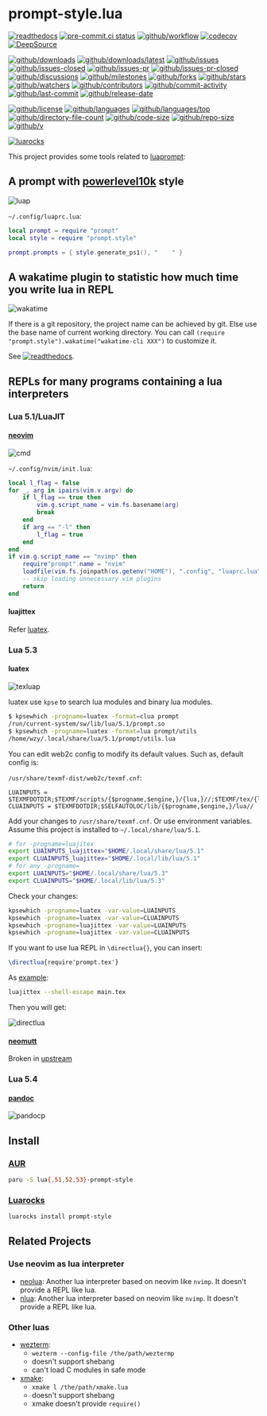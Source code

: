 # prompt-style.lua

[![readthedocs](https://shields.io/readthedocs/prompt-style-lua)](https://prompt-style-lua.readthedocs.io)
[![pre-commit.ci status](https://results.pre-commit.ci/badge/github/wakatime/prompt-style.lua/main.svg)](https://results.pre-commit.ci/latest/github/wakatime/prompt-style.lua/main)
[![github/workflow](https://github.com/wakatime/prompt-style.lua/actions/workflows/main.yml/badge.svg)](https://github.com/wakatime/prompt-style.lua/actions)
[![codecov](https://codecov.io/gh/wakatime/prompt-style.lua/branch/main/graph/badge.svg)](https://codecov.io/gh/wakatime/prompt-style.lua)
[![DeepSource](https://deepsource.io/gh/wakatime/prompt-style.lua.svg/?show_trend=true)](https://deepsource.io/gh/wakatime/prompt-style.lua)

[![github/downloads](https://shields.io/github/downloads/wakatime/prompt-style.lua/total)](https://github.com/wakatime/prompt-style.lua/releases)
[![github/downloads/latest](https://shields.io/github/downloads/wakatime/prompt-style.lua/latest/total)](https://github.com/wakatime/prompt-style.lua/releases/latest)
[![github/issues](https://shields.io/github/issues/wakatime/prompt-style.lua)](https://github.com/wakatime/prompt-style.lua/issues)
[![github/issues-closed](https://shields.io/github/issues-closed/wakatime/prompt-style.lua)](https://github.com/wakatime/prompt-style.lua/issues?q=is%3Aissue+is%3Aclosed)
[![github/issues-pr](https://shields.io/github/issues-pr/wakatime/prompt-style.lua)](https://github.com/wakatime/prompt-style.lua/pulls)
[![github/issues-pr-closed](https://shields.io/github/issues-pr-closed/wakatime/prompt-style.lua)](https://github.com/wakatime/prompt-style.lua/pulls?q=is%3Apr+is%3Aclosed)
[![github/discussions](https://shields.io/github/discussions/wakatime/prompt-style.lua)](https://github.com/wakatime/prompt-style.lua/discussions)
[![github/milestones](https://shields.io/github/milestones/all/wakatime/prompt-style.lua)](https://github.com/wakatime/prompt-style.lua/milestones)
[![github/forks](https://shields.io/github/forks/wakatime/prompt-style.lua)](https://github.com/wakatime/prompt-style.lua/network/members)
[![github/stars](https://shields.io/github/stars/wakatime/prompt-style.lua)](https://github.com/wakatime/prompt-style.lua/stargazers)
[![github/watchers](https://shields.io/github/watchers/wakatime/prompt-style.lua)](https://github.com/wakatime/prompt-style.lua/watchers)
[![github/contributors](https://shields.io/github/contributors/wakatime/prompt-style.lua)](https://github.com/wakatime/prompt-style.lua/graphs/contributors)
[![github/commit-activity](https://shields.io/github/commit-activity/w/wakatime/prompt-style.lua)](https://github.com/wakatime/prompt-style.lua/graphs/commit-activity)
[![github/last-commit](https://shields.io/github/last-commit/wakatime/prompt-style.lua)](https://github.com/wakatime/prompt-style.lua/commits)
[![github/release-date](https://shields.io/github/release-date/wakatime/prompt-style.lua)](https://github.com/wakatime/prompt-style.lua/releases/latest)

[![github/license](https://shields.io/github/license/wakatime/prompt-style.lua)](https://github.com/wakatime/prompt-style.lua/blob/main/LICENSE)
[![github/languages](https://shields.io/github/languages/count/wakatime/prompt-style.lua)](https://github.com/wakatime/prompt-style.lua)
[![github/languages/top](https://shields.io/github/languages/top/wakatime/prompt-style.lua)](https://github.com/wakatime/prompt-style.lua)
[![github/directory-file-count](https://shields.io/github/directory-file-count/wakatime/prompt-style.lua)](https://github.com/wakatime/prompt-style.lua)
[![github/code-size](https://shields.io/github/languages/code-size/wakatime/prompt-style.lua)](https://github.com/wakatime/prompt-style.lua)
[![github/repo-size](https://shields.io/github/repo-size/wakatime/prompt-style.lua)](https://github.com/wakatime/prompt-style.lua)
[![github/v](https://shields.io/github/v/release/wakatime/prompt-style.lua)](https://github.com/wakatime/prompt-style.lua)

[![luarocks](https://img.shields.io/luarocks/v/Freed-Wu/prompt-style)](https://luarocks.org/modules/Freed-Wu/prompt-style)

This project provides some tools related to
[luaprompt](https://github.com/dpapavas/luaprompt):

## A prompt with [powerlevel10k](https://github.com/romkatv/powerlevel10k) style

![luap](https://user-images.githubusercontent.com/32936898/255322845-c4c6e13c-3b39-4315-b09b-206a1a7783ea.png)

`~/.config/luaprc.lua`:

```lua
local prompt = require "prompt"
local style = require "prompt.style"

prompt.prompts = { style.generate_ps1(), "    " }
```

## A wakatime plugin to statistic how much time you write lua in REPL

![wakatime](https://github.com/wakatime/prompt-style.lua/assets/32936898/b4397806-0ab3-4751-baaa-d9dfed92ace7)

If there is a git repository, the project name can be achieved by git. Else use
the base name of current working directory.
You can call `(require "prompt.style").wakatime("wakatime-cli XXX")` to
customize it.

See
[![readthedocs](https://shields.io/readthedocs/prompt-stylelua)](https://prompt-stylelua.readthedocs.io).

## REPLs for many programs containing a lua interpreters

### Lua 5.1/LuaJIT

#### [neovim](https://neovim.io)

![cmd](https://github.com/user-attachments/assets/26a34d2e-7db9-412c-beb3-87b8598294f9)

`~/.config/nvim/init.lua`:

```lua
local l_flag = false
for _, arg in ipairs(vim.v.argv) do
    if l_flag == true then
        vim.g.script_name = vim.fs.basename(arg)
        break
    end
    if arg == "-l" then
        l_flag = true
    end
end
if vim.g.script_name == "nvimp" then
    require"prompt".name = "nvim"
    loadfile(vim.fs.joinpath(os.getenv("HOME"), ".config", "luaprc.lua"))()
    -- skip loading unnecessary vim plugins
    return
end
```

#### luajittex

Refer [luatex](#luatex).

### Lua 5.3

#### luatex

![texluap](https://github.com/wakatime/prompt-style.lua/assets/32936898/96d9f4c1-55fc-4ae3-87b8-7afd29f4ba0e)

luatex use `kpse` to search lua modules and binary lua modules.

```sh
$ kpsewhich -progname=luatex -format=clua prompt
/run/current-system/sw/lib/lua/5.1/prompt.so
$ kpsewhich -progname=luatex -format=lua prompt/utils
/home/wzy/.local/share/lua/5.1/prompt/utils.lua
```

You can edit web2c config to modify its default values. Such as, default config
is:

`/usr/share/texmf-dist/web2c/texmf.cnf`:

```texmf
LUAINPUTS = $TEXMFDOTDIR;$TEXMF/scripts/{$progname,$engine,}/{lua,}//;$TEXMF/tex/{luatex,plain,generic,latex,}//
CLUAINPUTS = $TEXMFDOTDIR;$SELFAUTOLOC/lib/{$progname,$engine,}/lua//
```

Add your changes to `/usr/share/texmf.cnf`. Or use environment variables.
Assume this project is installed to `~/.local/share/lua/5.1`.

```sh
# for -progname=luajitex
export LUAINPUTS_luajittex="$HOME/.local/share/lua/5.1"
export CLUAINPUTS_luajittex="$HOME/.local/lib/lua/5.1"
# for any -progname=
export LUAINPUTS="$HOME/.local/share/lua/5.3"
export CLUAINPUTS="$HOME/.local/lib/lua/5.3"
```

Check your changes:

```sh
kpsewhich -progname=luatex -var-value=LUAINPUTS
kpsewhich -progname=luatex -var-value=CLUAINPUTS
kpsewhich -progname=luajittex -var-value=LUAINPUTS
kpsewhich -progname=luajittex -var-value=CLUAINPUTS
```

If you want to use lua REPL in `\directlua{}`, you can insert:

```tex
\directlua{require'prompt.tex'}
```

As [example](examples/main.tex):

```sh
luajittex --shell-escape main.tex
```

Then you will get:

![directlua](https://github.com/user-attachments/assets/6a9943c9-a273-4ca9-b603-8cee17a2218f)

#### [neomutt](https://neomutt.org)

Broken in [upstream](https://github.com/neomutt/neomutt/issues/4328)

### Lua 5.4

#### [pandoc](https://pandoc.org)

![pandocp](https://github.com/wakatime/prompt-style.lua/assets/32936898/b556effe-6be7-4cf9-b612-b1283d6de721)

## Install

### [AUR](https://aur.archlinux.org/packages/lua-prompt-style)

```sh
paru -S lua{,51,52,53}-prompt-style
```

### [Luarocks](https://luarocks.org/modules/Freed-Wu/prompt-style)

```sh
luarocks install prompt-style
```

## Related Projects

### Use neovim as lua interpreter

- [neolua](https://github.com/nvim-neorocks/neorocks): Another lua interpreter
  based on neovim like `nvimp`. It doesn't provide a REPL like lua.
- [nlua](https://github.com/mfussenegger/nlua): Another lua interpreter
  based on neovim like `nvimp`. It doesn't provide a REPL like lua.

### Other luas

- [wezterm](https://github.com/wez/wezterm):
  - `wezterm --config-file /the/path/weztermp`
  - doesn't support shebang
  - can't load C modules in safe mode
- [xmake](https://github.com/xmake-io/xmake):
  - `xmake l /the/path/xmake.lua`
  - doesn't support shebang
  - xmake doesn't provide `require()`
